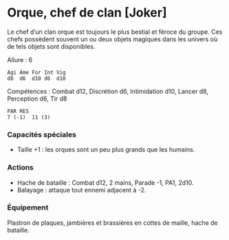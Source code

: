 
# Orque, chef de clan [Joker]
Le chef d’un clan orque est toujours le plus bestial et féroce du groupe. Ces chefs possèdent souvent un ou deux objets magiques dans les univers où de tels objets sont disponibles.

Allure : 6

	Agi	Âme	For	Int	Vig
	d8	d6	d10	d6	d10

Compétences : Combat d12, Discrétion d6, Intimidation d10, Lancer d8, Perception d6, Tir d8

	PAR	RES
	7 (-1)	11 (3)

### Capacités spéciales
- Taille +1 : les orques sont un peu plus grands que les humains.

### Actions
- Hache de bataille : Combat d12, 2 mains, Parade -1, PA1, 2d10.
- Balayage : attaque tout ennemi adjacent à -2.

### Équipement
Plastron de plaques, jambières et brassières en cottes de maille, hache de bataille.
